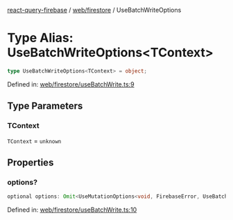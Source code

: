 [react-query-firebase](../../../modules.md) / [web/firestore](../index.md) / UseBatchWriteOptions

# Type Alias: UseBatchWriteOptions\<TContext\>

```ts
type UseBatchWriteOptions<TContext> = object;
```

Defined in: [web/firestore/useBatchWrite.ts:9](https://github.com/vpishuk/react-query-firebase/blob/09a15a5d938c4bdaa4fd86491bcf8ea41c16371f/web/firestore/useBatchWrite.ts#L9)

## Type Parameters

### TContext

`TContext` = `unknown`

## Properties

### options?

```ts
optional options: Omit<UseMutationOptions<void, FirebaseError, UseBatchWriteVariables, TContext>, "mutationFn">;
```

Defined in: [web/firestore/useBatchWrite.ts:10](https://github.com/vpishuk/react-query-firebase/blob/09a15a5d938c4bdaa4fd86491bcf8ea41c16371f/web/firestore/useBatchWrite.ts#L10)
